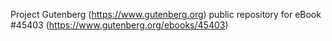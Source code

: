 Project Gutenberg (https://www.gutenberg.org) public repository for eBook #45403 (https://www.gutenberg.org/ebooks/45403)
